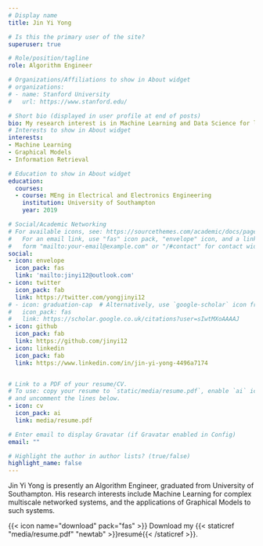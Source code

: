 ```yaml
---
# Display name
title: Jin Yi Yong

# Is this the primary user of the site?
superuser: true

# Role/position/tagline
role: Algorithm Engineer

# Organizations/Affiliations to show in About widget
# organizations:
# - name: Stanford University
#   url: https://www.stanford.edu/

# Short bio (displayed in user profile at end of posts)
bio: My research interest is in Machine Learning and Data Science for largely interconnected systems.  Focuses on pressing the frontier of graphical models and developing innovative computational frameworks for complex multiscale networked systems.
# Interests to show in About widget
interests:
- Machine Learning
- Graphical Models
- Information Retrieval

# Education to show in About widget
education:
  courses:
  - course: MEng in Electrical and Electronics Engineering
    institution: University of Southampton
    year: 2019

# Social/Academic Networking
# For available icons, see: https://sourcethemes.com/academic/docs/page-builder/#icons
#   For an email link, use "fas" icon pack, "envelope" icon, and a link in the
#   form "mailto:your-email@example.com" or "/#contact" for contact widget.
social:
- icon: envelope
  icon_pack: fas
  link: 'mailto:jinyi12@outlook.com'
- icon: twitter
  icon_pack: fab
  link: https://twitter.com/yongjinyi12
# - icon: graduation-cap  # Alternatively, use `google-scholar` icon from `ai` icon pack
#   icon_pack: fas
#   link: https://scholar.google.co.uk/citations?user=sIwtMXoAAAAJ
- icon: github
  icon_pack: fab
  link: https://github.com/jinyi12
- icon: linkedin
  icon_pack: fab
  link: https://www.linkedin.com/in/jin-yi-yong-4496a7174


# Link to a PDF of your resume/CV.
# To use: copy your resume to `static/media/resume.pdf`, enable `ai` icons in `params.toml`, 
# and uncomment the lines below.
- icon: cv
  icon_pack: ai
  link: media/resume.pdf

# Enter email to display Gravatar (if Gravatar enabled in Config)
email: ""

# Highlight the author in author lists? (true/false)
highlight_name: false
---
```


Jin Yi Yong is presently an Algorithm Engineer, graduated from University of Southampton. His research interests include Machine Learning for complex multiscale networked systems, and the applications of Graphical Models to such systems.


{{< icon name="download" pack="fas" >}} Download my {{< staticref "media/resume.pdf" "newtab" >}}resumé{{< /staticref >}}.
